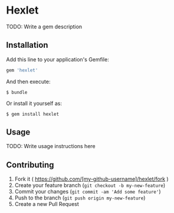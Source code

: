 # Hexlet

TODO: Write a gem description

## Installation

Add this line to your application's Gemfile:

```ruby
gem 'hexlet'
```

And then execute:

    $ bundle

Or install it yourself as:

    $ gem install hexlet

## Usage

TODO: Write usage instructions here

## Contributing

1. Fork it ( https://github.com/[my-github-username]/hexlet/fork )
2. Create your feature branch (`git checkout -b my-new-feature`)
3. Commit your changes (`git commit -am 'Add some feature'`)
4. Push to the branch (`git push origin my-new-feature`)
5. Create a new Pull Request
